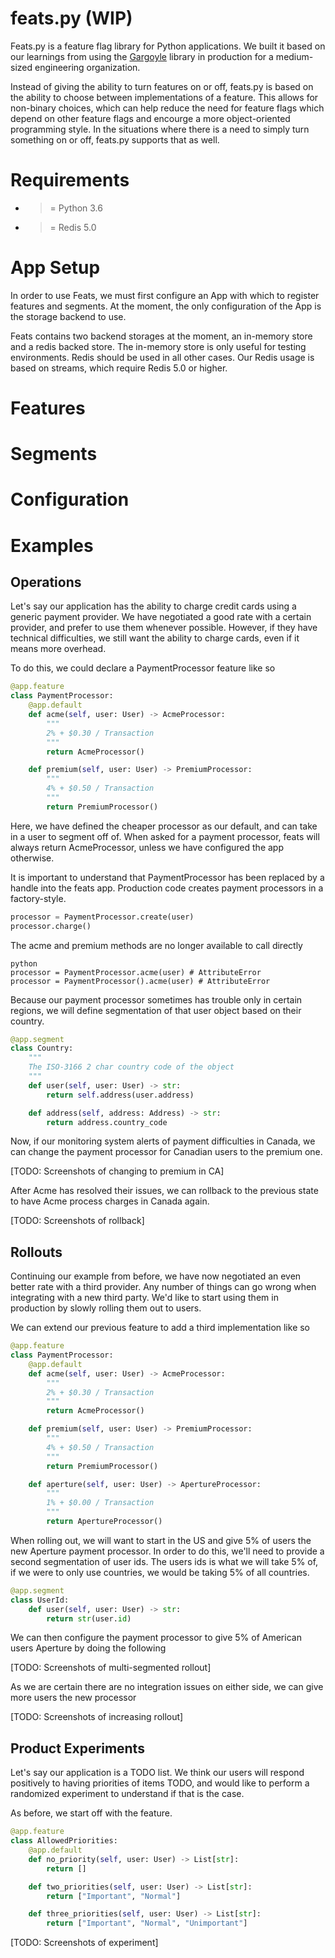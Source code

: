 # feats.py (WIP)
Feats.py is a feature flag library for Python applications. We built it
based on our learnings from using the [Gargoyle](https://github.com/adamchainz/gargoyle)
library in production for a medium-sized engineering organization.

Instead of giving the ability to turn features on or off, feats.py is based on
the ability to choose between implementations of a feature. This allows for
non-binary choices, which can help reduce the need for feature flags which depend
on other feature flags and encourge a more object-oriented programming style.
In the situations where there is a need to simply turn something on or off,
feats.py supports that as well.

# Requirements

* >= Python 3.6
* >= Redis 5.0

# App Setup

In order to use Feats, we must first configure an App with which to register
features and segments. At the moment, the only configuration of the App is the
storage backend to use.

Feats contains two backend storages at the moment, an in-memory store and a redis
backed store. The in-memory store is only useful for testing environments. Redis
should be used in all other cases. Our Redis usage is based on streams, which require
Redis 5.0 or higher.

# Features

# Segments

# Configuration

# Examples

## Operations

Let's say our application has the ability to charge credit cards using a generic
payment provider. We have negotiated a good rate with a certain provider, and
prefer to use them whenever possible.
However, if they have technical difficulties, we still want the ability to
charge cards, even if it means more overhead.

To do this, we could declare a PaymentProcessor feature like so

```python
@app.feature
class PaymentProcessor:
    @app.default
    def acme(self, user: User) -> AcmeProcessor:
        """
        2% + $0.30 / Transaction
        """
        return AcmeProcessor()

    def premium(self, user: User) -> PremiumProcessor:
        """
        4% + $0.50 / Transaction
        """
        return PremiumProcessor()
```

Here, we have defined the cheaper processor as our default, and can take in a user
to segment off of. When asked for a payment processor, feats will always return
AcmeProcessor, unless we have configured the app otherwise.

It is important to understand that PaymentProcessor has been replaced by a handle
into the feats app. Production code creates payment processors in a factory-style.

```python
processor = PaymentProcessor.create(user)
processor.charge()
```

The acme and premium methods are no longer available to call directly
```
python
processor = PaymentProcessor.acme(user) # AttributeError
processor = PaymentProcessor().acme(user) # AttributeError
```

Because our payment processor sometimes has trouble only in certain regions, we
will define segmentation of that user object based on their country.

```python
@app.segment
class Country:
    """
    The ISO-3166 2 char country code of the object
    """
    def user(self, user: User) -> str:
        return self.address(user.address)

    def address(self, address: Address) -> str:
        return address.country_code
```

Now, if our monitoring system alerts of payment difficulties in Canada, we can
change the payment processor for Canadian users to the premium one.

[TODO: Screenshots of changing to premium in CA]


After Acme has resolved their issues, we can rollback to the previous state to
have Acme process charges in Canada again.

[TODO: Screenshots of rollback]

## Rollouts

Continuing our example from before, we have now negotiated an even better rate
with a third provider. Any number of things can go wrong when integrating with
a new third party. We'd like to start using them in production by slowly
rolling them out to users.

We can extend our previous feature to add a third implementation like so
```python
@app.feature
class PaymentProcessor:
    @app.default
    def acme(self, user: User) -> AcmeProcessor:
        """
        2% + $0.30 / Transaction
        """
        return AcmeProcessor()

    def premium(self, user: User) -> PremiumProcessor:
        """
        4% + $0.50 / Transaction
        """
        return PremiumProcessor()

    def aperture(self, user: User) -> ApertureProcessor:
        """
        1% + $0.00 / Transaction
        """
        return ApertureProcessor()
```

When rolling out, we will want to start in the US and give 5% of users the new
Aperture payment processor. In order to do this, we'll need to provide a second
segmentation of user ids. The users ids is what we will take 5% of, if we were
to only use countries, we would be taking 5% of all countries.

```python
@app.segment
class UserId:
    def user(self, user: User) -> str:
        return str(user.id)
```

We can then configure the payment processor to give 5% of American users Aperture
by doing the following

[TODO: Screenshots of multi-segmented rollout]


As we are certain there are no integration issues on either side, we can give
more users the new processor

[TODO: Screenshots of increasing rollout]

## Product Experiments

Let's say our application is a TODO list.
We think our users will respond positively to having priorities of items TODO,
and would like to perform a randomized experiment to understand if that is the
case.

As before, we start off with the feature.

```python
@app.feature
class AllowedPriorities:
    @app.default
    def no_priority(self, user: User) -> List[str]:
        return []

    def two_priorities(self, user: User) -> List[str]:
        return ["Important", "Normal"]

    def three_priorities(self, user: User) -> List[str]:
        return ["Important", "Normal", "Unimportant"]
```

[TODO: Screenshots of experiment]
